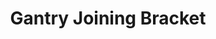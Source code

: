 ---
title: "Gantry Joining Bracket"
slug: "gantry-joining-bracket"
description: "Tech specs for the gantry joining bracket."
price: $35.00
quantity:
  genesis: 0
  xl: 1
specs:
  thickness: 5mm
  material: 6061 Aluminum
  Surface Treatments: Tumble polished<br>Sand blasted<br>Clear anodized
internal-specs:
  internal part name: Gantry Joining Bracket Rev B
  vendor: LDO
  cost: $5.50
  component tests: Plate and Bracket Tests
---